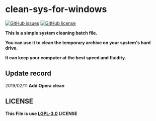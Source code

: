 # clean-sys-for-windows

[![GitHub issues](https://img.shields.io/github/issues/YiJhu/clean-sys-for-windows.svg)](https://github.com/YiJhu/clean-sys-for-windows/issues) [![GitHub license](https://img.shields.io/github/license/YiJhu/clean-sys-for-windows.svg)](https://github.com/YiJhu/clean-sys-for-windows/blob/master/LICENSE)

**This is a simple system cleaning batch file.**

**You can use it to clean the temporary archive on your system's hard drive.**

**It can keep your computer at the best speed and fluidity.**

## Update record

2019/02/11 **Add Opera clean**

## LICENSE

**This File is use [LGPL-3.0](https://github.com/YiJhu/clean-sys-for-windows/blob/master/LICENSE) LICENSE**
